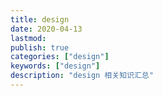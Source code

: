 ```yaml
---
title: design
date: 2020-04-13
lastmod: 
publish: true
categories: ["design"]
keywords: ["design"]
description: "design 相关知识汇总"
---
```

